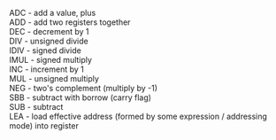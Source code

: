 ADC - add a value, plus<br>
ADD - add two registers together<br>
DEC - decrement by 1<br>
DIV - unsigned divide<br>
IDIV - signed divide<br>
IMUL - signed multiply<br>
INC - increment by 1<br>
MUL - unsigned multiply<br>
NEG - two's complement (multiply by -1)<br>
SBB - subtract with borrow (carry flag)<br>
SUB - subtract<br>
LEA - load effective address (formed by some expression / addressing mode) into register<br>
